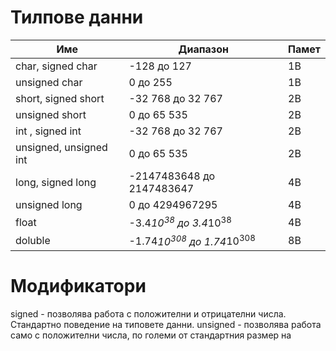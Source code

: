 # Тилпове данни

| Име | Диапазон | Памет | 
| --- | --- | --- |
char, signed char | -128 до 127 | 1В |
unsigned char | 0 до 255 | 1В |
short, signed short | -32 768 до 32 767 | 2B|
unsigned short | 0 до 65 535 | 2B |
int , signed int | -32 768 до 32 767 | 2B |
unsigned, unsigned int | 0 до 65 535 | 2B |
long, signed long | -2147483648 до 2147483647 | 4B
unsigned long | 0 до 4294967295 |4B
float | -3.4*10<sup>38</sup> до 3.4*10<sup>38</sup> | 4В
doluble | -1.74*10<sup>308</sup> до 1.74*10<sup>308</sup> | 8В

# Модификатори

signed - позволява работа с положителни и отрицателни числа. Стандартно поведение на типовете данни.
unsigned - позволява работа само с положителни числа, по големи от стандартния размер на 
